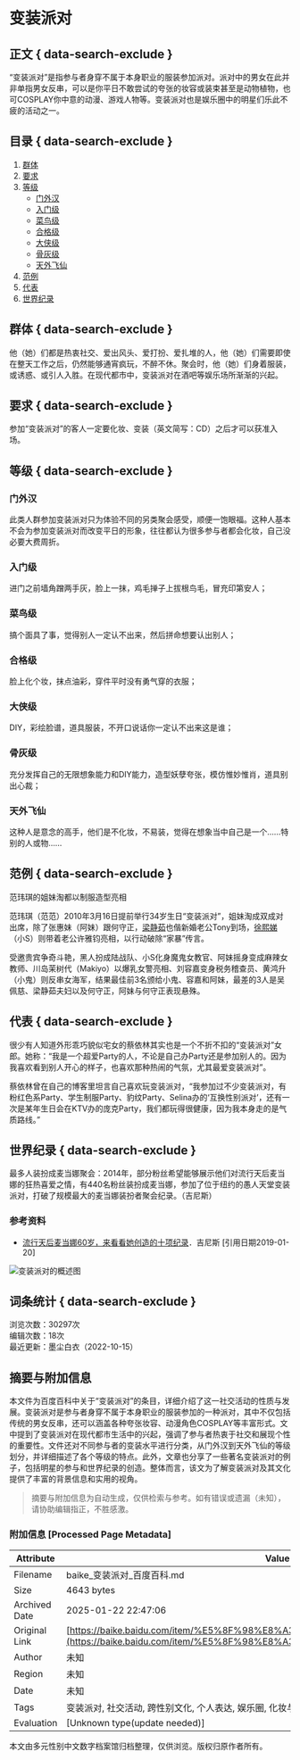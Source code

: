 # 变装派对

## 正文 { data-search-exclude }


“变装派对”是指参与者身穿不属于本身职业的服装参加派对。派对中的男女在此并非单指男女反串，可以是你平日不敢尝试的夸张的妆容或装束甚至是动物植物，也可COSPLAY你中意的动漫、游戏人物等。变装派对也是娱乐圈中的明星们乐此不疲的活动之一。

## 目录 { data-search-exclude }

1. [群体](#群体)
2. [要求](#要求)
3. [等级](#等级)
   - [门外汉](#门外汉)
   - [入门级](#入门级)
   - [菜鸟级](#菜鸟级)
   - [合格级](#合格级)
   - [大侠级](#大侠级)
   - [骨灰级](#骨灰级)
   - [天外飞仙](#天外飞仙)
4. [范例](#范例)
5. [代表](#代表)
6. [世界纪录](#世界纪录)

## 群体 { data-search-exclude }

他（她）们都是热衷社交、爱出风头、爱打扮、爱扎堆的人，他（她）们需要即使在整天工作之后，仍然能够通宵疯玩，不醉不休。聚会时，他（她）们身着服装，或诱惑、或引人入胜。在现代都市中，变装派对在酒吧等娱乐场所渐渐的兴起。

## 要求 { data-search-exclude }

参加“变装派对”的客人一定要化妆、变装（英文简写：CD）之后才可以获准入场。

## 等级 { data-search-exclude }

### 门外汉

此类人群参加变装派对只为体验不同的另类聚会感受，顺便一饱眼福。这种人基本不会为参加变装派对而改变平日的形象，往往都认为很多参与者都会化妆，自己没必要大费周折。

### 入门级

进门之前墙角蹭两手灰，脸上一抹，鸡毛掸子上拔根鸟毛，冒充印第安人；

### 菜鸟级

搞个面具了事，觉得别人一定认不出来，然后拼命想要认出别人；

### 合格级

脸上化个妆，抹点油彩，穿件平时没有勇气穿的衣服；

### 大侠级

DIY，彩绘脸谱，道具服装，不开口说话你一定认不出来这是谁；

### 骨灰级

充分发挥自己的无限想象能力和DIY能力，造型妖孽夸张，模仿惟妙惟肖，道具别出心裁；

### 天外飞仙

这种人是意念的高手，他们是不化妆，不易装，觉得在想象当中自己是一个……特别的人或物……

## 范例 { data-search-exclude }

范玮琪的姐妹淘都以制服造型亮相

范玮琪（范范）2010年3月16日提前举行34岁生日“变装派对”，姐妹淘成双成对出席，除了张惠妹（阿妹）跟何守正，[梁静茹](https://item/%E6%A2%81%E9%9D%99%E8%8C%B9)也偕新婚老公Tony到场，[徐熙娣](https://item/%E5%BE%90%E7%86%99%E5%A8%A3)（小S）则带着老公许雅钧亮相，以行动破除“家暴”传言。

受邀贵宾争奇斗艳，黑人扮成陆战队、小S化身魔鬼女教官、阿妹摇身变成麻辣女教师、川岛茉树代（Makiyo）以爆乳女警亮相、刘容嘉变身税务稽查员、黄鸿升（小鬼）则反串女海军，结果最佳前3名颁给小鬼、容嘉和阿妹，最差的3人是吴佩慈、梁静茹夫妇以及何守正，阿妹与何守正表现悬殊。

## 代表 { data-search-exclude }

很少有人知道外形乖巧貌似宅女的蔡依林其实也是一个不折不扣的“变装派对”女郎。她称：“我是一个超爱Party的人，不论是自己办Party还是参加别人的。因为我喜欢看到别人开心的样子，也喜欢那种热闹的气氛，尤其最爱变装派对”。

蔡依林曾在自己的博客里坦言自己喜欢玩变装派对，“我参加过不少变装派对，有粉红色系Party、学生制服Party、豹纹Party、Selina办的‘互换性别派对’，还有一次是某年生日会在KTV办的庞克Party，我们都玩得很健康，因为我本身走的是气质路线。”

## 世界纪录 { data-search-exclude }

最多人装扮成麦当娜聚会：2014年，部分粉丝希望能够展示他们对流行天后麦当娜的狂热喜爱之情，有440名粉丝装扮成麦当娜，参加了位于纽约的愚人天堂变装派对，打破了规模最大的麦当娜装扮者聚会纪录。（吉尼斯） 

### 参考资料

- [流行天后麦当娜60岁，来看看她创造的十项纪录](https://reference/10221696/533aYdO6cr3_z3kATPbfyPr5MXmRY9n667SHV7NzzqIP0XOpX5nyFI8n6dkx--R0AwTZvJxwZdUahOy5FBgb8alFNq4qQLUjlWn3TG6TneG4oYhyh4IV4d8WGrBO2ezwtlm-h3DVm-SWq2ygiSXYs9C7NX-SUsVCyswaF9jcTOAyc0-FnBTgLQs)．吉尼斯 [引用日期2019-01-20]

![变装派对的概述图](https://bkimg.cdn.bcebos.com/pic/21a4462309f7905226050d930cf3d7ca7bcbd501?x-bce-process=image/format,f_auto/quality,Q_70/resize,m_lfit,limit_1,w_536)  

## 词条统计 { data-search-exclude }

浏览次数：30297次  
编辑次数：18次  
最近更新：墨尘白衣（2022-10-15）  
<!-- tcd_original_link https://baike.baidu.com/item/%E5%8F%98%E8%A3%85%E6%B4%BE%E5%AF%B9/10221696 -->


## 摘要与附加信息

<!-- tcd_abstract -->
本文件为百度百科中关于“变装派对”的条目，详细介绍了这一社交活动的性质与发展。变装派对是参与者身穿不属于本身职业的服装参加的一种派对，其中不仅包括传统的男女反串，还可以涵盖各种夸张妆容、动漫角色COSPLAY等丰富形式。文中提到了变装派对在现代都市生活中的兴起，强调了参与者热衷于社交和展现个性的重要性。文件还对不同参与者的变装水平进行分类，从门外汉到天外飞仙的等级划分，并详细描述了各个等级的特点。此外，文章也分享了一些著名变装派对的例子，包括明星的参与和世界纪录的创造。整体而言，该文为了解变装派对及其文化提供了丰富的背景信息和实用的视角。
<!-- tcd_abstract_end -->

> 摘要与附加信息为自动生成，仅供检索与参考。如有错误或遗漏（未知），请协助编辑指正，不胜感激。

### 附加信息 [Processed Page Metadata]

| Attribute       | Value                                  |
|-----------------|----------------------------------------|
| Filename        | baike_变装派对_百度百科.md                             |
| Size            | 4643 bytes                           |
| Archived Date   | 2025-01-22 22:47:06                             |
| Original Link   | [https://baike.baidu.com/item/%E5%8F%98%E8%A3%85%E6%B4%BE%E5%AF%B9/10221696](https://baike.baidu.com/item/%E5%8F%98%E8%A3%85%E6%B4%BE%E5%AF%B9/10221696)                       |
| Author          | 未知                               |
| Region          | 未知                               |
| Date            | 未知                                 |
| Tags            | 变装派对, 社交活动, 跨性别文化, 个人表达, 娱乐圈, 化妆与服装, COSPLAY, 社群参与, 现代文化, 流行趋势                                 |
| Evaluation            | [Unknown type(update needed)]                                 |
<!-- tcd_table_end -->

本文由多元性别中文数字档案馆归档整理，仅供浏览。版权归原作者所有。
